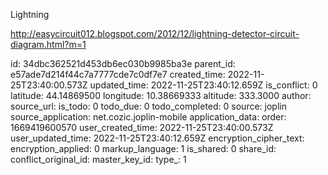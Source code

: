 Lightning

http://easycircuit012.blogspot.com/2012/12/lightning-detector-circuit-diagram.html?m=1

id: 34dbc362521d453db6ec030b9985ba3e
parent_id: e57ade7d214f44c7a7777cde7c0df7e7
created_time: 2022-11-25T23:40:00.573Z
updated_time: 2022-11-25T23:40:12.659Z
is_conflict: 0
latitude: 44.14869500
longitude: 10.38669333
altitude: 333.3000
author: 
source_url: 
is_todo: 0
todo_due: 0
todo_completed: 0
source: joplin
source_application: net.cozic.joplin-mobile
application_data: 
order: 1669419600570
user_created_time: 2022-11-25T23:40:00.573Z
user_updated_time: 2022-11-25T23:40:12.659Z
encryption_cipher_text: 
encryption_applied: 0
markup_language: 1
is_shared: 0
share_id: 
conflict_original_id: 
master_key_id: 
type_: 1